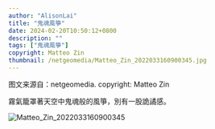 ```yaml
---
author: "AlisonLai"
title: "鬼魂風箏"
date: 2024-02-20T10:50:12+0800
description: ""
tags: ["鬼魂風箏"]
copyright: Matteo Zin
thumbnail: /netgeomedia/Matteo_Zin_2022033160900345.jpg
---
```

图文来源自：netgeomedia.  copyright: Matteo Zin

霧氣籠罩著天空中鬼魂般的風箏，別有一股詭譎感。

![Matteo_Zin_2022033160900345](/netgeomedia/Matteo_Zin_2022033160900345.jpg)